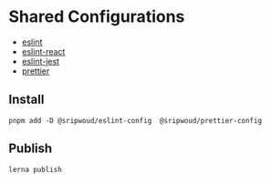 # Shared Configurations

- [eslint](./packages/eslint)
- [eslint-react](./packages/eslint-react)
- [eslint-jest](./packages/eslint-jest)
- [prettier](./packages/prettier)

## Install

```shell
pnpm add -D @sripwoud/eslint-config  @sripwoud/prettier-config
```

## Publish

`lerna publish`
